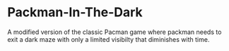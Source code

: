 # Packman-In-The-Dark
 A modified version of the classic Pacman game where packman needs to exit a dark maze with only a limited visibilty that diminishes with time.
